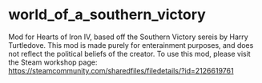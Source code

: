 # world_of_a_southern_victory
 Mod for Hearts of Iron IV, based off the Southern Victory sereis by Harry Turtledove.
 This mod is made purely for enterainment purposes, and does not reflect the political beliefs of the creator.
 To use this mod, please visit the Steam workshop page: https://steamcommunity.com/sharedfiles/filedetails/?id=2126619761
